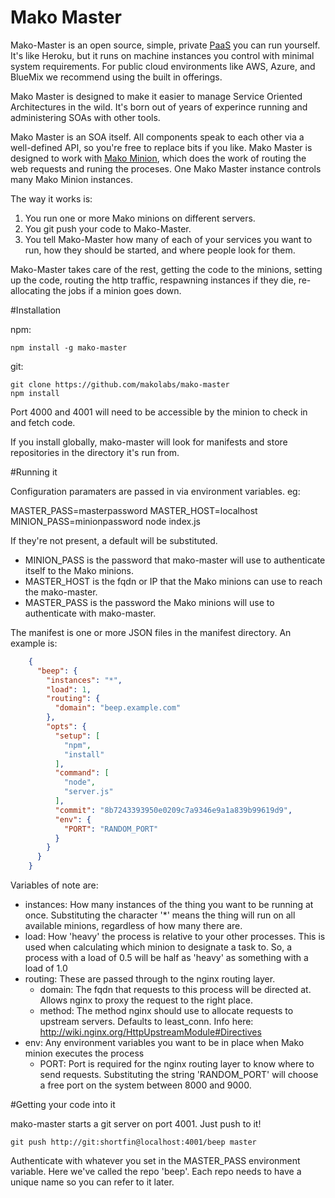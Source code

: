 # Mako Master

Mako-Master is an open source, simple, private [PaaS](https://en.wikipedia.org/wiki/Platform_as_a_service) you can run yourself. It's like Heroku, but it runs on machine instances you control with minimal system requirements. For public cloud environments like AWS, Azure, and BlueMix we recommend using the built in offerings.

Mako Master is designed to make it easier to manage Service Oriented Architectures in the wild. It's born out of years of experince running and administering SOAs with other tools.

Mako Master is an SOA itself. All components speak to each other via a well-defined API, so you're free to replace bits if you like. Mako Master is designed to work with [Mako Minion](https://github.com/makolabs/mako-minion), which does the work of routing the web requests and runing the proceses. One Mako Master instance controls many Mako Minion instances.

The way it works is:

1. You run one or more Mako minions on different servers.
2. You git push your code to Mako-Master.
3. You tell Mako-Master how many of each of your services you want to run, how they should be started, and where people look for them.

Mako-Master takes care of the rest, getting the code to the minions, setting up the code, routing the http traffic, respawning instances if they die, re-allocating the jobs if a minion goes down.

#Installation

npm:

    npm install -g mako-master

git:

    git clone https://github.com/makolabs/mako-master
    npm install

Port 4000 and 4001 will need to be accessible by the minion to check in and fetch code.

If you install globally, mako-master will look for manifests and store repositories in the directory it's run from.

#Running it

Configuration paramaters are passed in via environment variables. eg:

MASTER_PASS=masterpassword MASTER_HOST=localhost MINION_PASS=minionpassword node index.js

If they're not present, a default will be substituted.
- MINION_PASS is the password that mako-master will use to authenticate itself to the Mako minions.
- MASTER_HOST is the fqdn or IP that the Mako minions can use to reach the mako-master.
- MASTER_PASS is the password the Mako minions will use to authenticate with mako-master.

The manifest is one or more JSON files in the manifest directory. An example is:

```json
    {
      "beep": {
        "instances": "*",
        "load": 1,
        "routing": {
          "domain": "beep.example.com"
        },
        "opts": {
          "setup": [
            "npm",
            "install"
          ],
          "command": [
            "node",
            "server.js"
          ],
          "commit": "8b7243393950e0209c7a9346e9a1a839b99619d9",
          "env": {
            "PORT": "RANDOM_PORT"
          }
        }
      }
    }
```

Variables of note are:
- instances: How many instances of the thing you want to be running at once. Substituting the character '*' means the thing will run on all available minions, regardless of how many there are.
- load: How 'heavy' the process is relative to your other processes. This is used when calculating which minion to designate a task to. So, a process with a load of 0.5 will be half as 'heavy' as something with a load of 1.0
- routing: These are passed through to the nginx routing layer.
  - domain: The fqdn that requests to this process will be directed at. Allows nginx to proxy the request to the right place.
  - method: The method nginx should use to allocate requests to upstream servers. Defaults to least_conn. Info here: http://wiki.nginx.org/HttpUpstreamModule#Directives
- env: Any environment variables you want to be in place when Mako minion executes the process
  - PORT: Port is required for the nginx routing layer to know where to send requests. Substituting the string 'RANDOM_PORT' will choose a free port on the system between 8000 and 9000.

#Getting your code into it

mako-master starts a git server on port 4001. Just push to it!

    git push http://git:shortfin@localhost:4001/beep master

Authenticate with whatever you set in the MASTER_PASS environment variable. Here we've called the repo 'beep'. Each repo needs to have a unique name so you can refer to it later.

